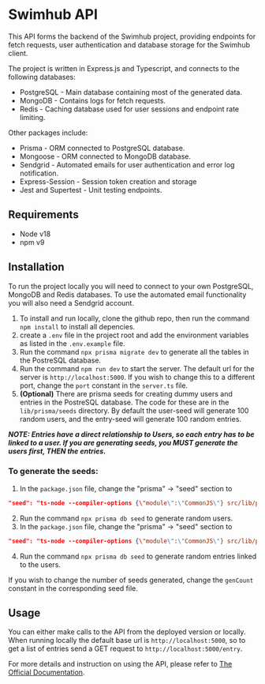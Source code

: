 # Swimhub API

This API forms the backend of the Swimhub project, providing endpoints for fetch requests, user authentication and database storage for the Swimhub client.

The project is written in Express.js and Typescript, and connects to the following databases:

- PostgreSQL - Main database containing most of the generated data.
- MongoDB - Contains logs for fetch requests.
- Redis - Caching database used for user sessions and endpoint rate limiting.

Other packages include:

- Prisma - ORM connected to PostgreSQL database.
- Mongoose - ORM connected to MongoDB database.
- Sendgrid - Automated emails for user authentication and error log notification.
- Express-Session - Session token creation and storage
- Jest and Supertest - Unit testing endpoints.

## Requirements

- Node v18
- npm v9

## Installation

To run the project locally you will need to connect to your own PostgreSQL, MongoDB and Redis databases. To use the automated email functionality you will also need a Sendgrid account.

1. To install and run locally, clone the github repo, then run the command `npm install` to install all depencies.
2. create a `.env` file in the project root and add the environment variables as listed in the `.env.example` file.
3. Run the command `npx prisma migrate dev` to generate all the tables in the PostreSQL database.
4. Run the command `npm run dev` to start the server. The default url for the server is `http://localhost:5000`. If you wish to change this to a different port, change the `port` constant in the `server.ts` file.
5. **(Optional)** There are prisma seeds for creating dummy users and entries in the PostreSQL database. The code for these are in the `lib/prisma/seeds` directory. By default the user-seed will generate 100 random users, and the entry-seed will generate 100 random entries.

**_NOTE: Entries have a direct relationship to Users, so each entry has to be linked to a user. If you are generating seeds, you MUST generate the users first, THEN the entries._**

### To generate the seeds:

1. In the `package.json` file, change the "prisma" -> "seed" section to

```json
"seed": "ts-node --compiler-options {\"module\":\"CommonJS\"} src/lib/prisma/seeds/user-seed.prisma.ts"
```

2. Run the command `npx prisma db seed` to generate random users.
3. In the `package.json` file, change the "prisma" -> "seed" section to

```json
"seed": "ts-node --compiler-options {\"module\":\"CommonJS\"} src/lib/prisma/seeds/entry-seed.prisma.ts"
```

4. Run the command `npx prisma db seed` to generate random entries linked to the users.

If you wish to change the number of seeds generated, change the `genCount` constant in the corresponding seed file.

## Usage

You can either make calls to the API from the deployed version or locally. When running locally the default base url is `http://localhost:5000`, so to get a list of entries send a GET request to `http://localhost:5000/entry`.

For more details and instruction on using the API, please refer to [The Official Documentation](https://swimhub-api-docs.netlify.app/).
